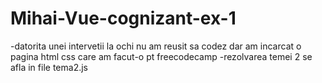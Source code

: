 # Mihai-Vue-cognizant-ex-1

-datorita unei intervetii la ochi nu am reusit sa codez dar am incarcat o pagina html css care am facut-o pt freecodecamp
-rezolvarea temei 2 se afla in file tema2.js
